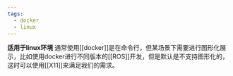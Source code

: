 ```yaml
---
tags:
  - docker
  - linux
---
```

**适用于linux环境**
通常使用[[docker]]是在命令行，但某场景下需要进行图形化展示，比如使用docker进行不同版本的[[ROS]]开发，但是默认是不支持图形化的，这时可以使用[[X11]]来满足我们的需求。